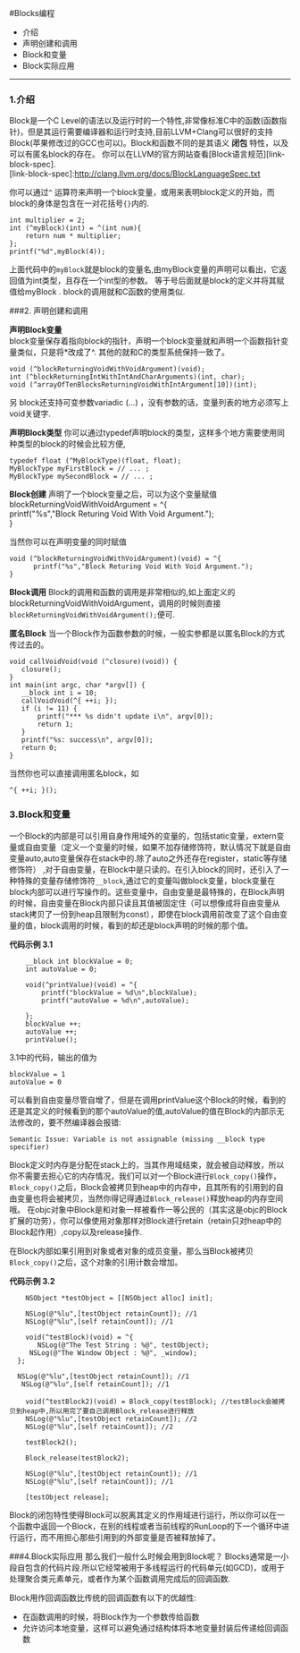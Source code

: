#Blocks编程

* 介绍
* 声明创建和调用
* Block和变量
* Block实际应用

---

### 1.介绍
Block是一个C Level的语法以及运行时的一个特性,非常像标准C中的函数(函数指针)，但是其运行需要编译器和运行时支持,目前LLVM+Clang可以很好的支持Block(苹果修改过的GCC也可以)。Block和函数不同的是其语义 **闭包** 特性，以及可以有匿名block的存在。
你可以在LLVM的官方网站查看[Block语言规范][link-block-spec].   
[link-block-spec]:http://clang.llvm.org/docs/BlockLanguageSpec.txt

你可以通过`^` 运算符来声明一个block变量，或用来表明block定义的开始，而block的身体是包含在一对花括号`{}`内的.   

	int multiplier = 2;   
	int (^myBlock)(int) = ^(int num){   
	    return num * multiplier;   
	};   
	printf("%d",myBlock(4));   


上面代码中的`myBlock`就是block的变量名,由myBlock变量的声明可以看出，它返回值为int类型，且存在一个int型的参数。
等于号后面就是block的定义并将其赋值给myBlock .
block的调用就和C函数的使用类似.


###2. 声明创建和调用
   
**声明Block变量**   
block变量保存着指向block的指针，声明一个block变量就和声明一个函数指针变量类似，只是将*改成了^.
其他的就和C的类型系统保持一致了。

	void (^blockReturningVoidWithVoidArgument)(void);   
	int (^blockReturningIntWithIntAndCharArguments)(int, char);   
	void (^arrayOfTenBlocksReturningVoidWithIntArgument[10])(int);

另 block还支持可变参数variadic (...) ，没有参数的话，变量列表的地方必须写上void关键字.

**声明Block类型**
你可以通过typedef声明block的类型，这样多个地方需要使用同种类型的block的时候会比较方便,

	typedef float (^MyBlockType)(float, float);   
	MyBlockType myFirstBlock = // ... ;   
	MyBlockType mySecondBlock = // ... ;

**Block创建**
声明了一个block变量之后，可以为这个变量赋值   
	blockReturningVoidWithVoidArgument = ^{   
	      printf("%s","Block Returing Void With Void Argument.");   
	}

当然你可以在声明变量的同时赋值

	void (^blockReturningVoidWithVoidArgument)(void) = ^{   
	      printf("%s","Block Returing Void With Void Argument.");   
	}

**Block调用**
Block的调用和函数的调用是非常相似的,如上面定义的blockReturningVoidWithVoidArgument，调用的时候则直接
`blockReturningVoidWithVoidArgument();`便可.   

**匿名Block**
当一个Block作为函数参数的时候，一般实参都是以匿名Block的方式传过去的。

	void callVoidVoid(void (^closure)(void)) {   
	   closure();   
	}   
 	int main(int argc, char *argv[]) {   
 	   __block int i = 10;       
 	   callVoidVoid(^{ ++i; });   
	   if (i != 11) {   
	       printf("*** %s didn't update i\n", argv[0]);   
	       return 1;   
	   }   
	   printf("%s: success\n", argv[0]);   
	   return 0;   
	}

当然你也可以直接调用匿名block，如

	^{ ++i; }();

### 3.Block和变量

一个Block的内部是可以引用自身作用域外的变量的，包括static变量，extern变量或自由变量（定义一个变量的时候，如果不加存储修饰符，默认情况下就是自由变量auto,auto变量保存在stack中的.除了auto之外还存在register，static等存储修饰符） ,对于自由变量，在Block中是只读的。在引入block的同时，还引入了一种特殊的变量存储修饰符`__block`,通过它的变量叫做block变量，block变量在block内部可以进行写操作的。这些变量中，自由变量是最特殊的，在Block声明的时候，自由变量在Block内部只读且其值被固定住（可以想像成将自由变量从stack拷贝了一份到heap且限制为const），即使在block调用前改变了这个自由变量的值，block调用的时候，看到的却还是block声明的时候的那个值。

**代码示例 3.1**

	    __block int blockValue = 0;
	    int autoValue = 0;
	    
	    void(^printValue)(void) = ^{
	        printf("blockValue = %d\n",blockValue);
	        printf("autoValue = %d\n",autoValue);
	
	    };
	    blockValue ++;
	    autoValue ++;
	    printValue();

3.1中的代码，输出的值为

	blockValue = 1
	autoValue = 0

可以看到自由变量尽管自增了，但是在调用printValue这个Block的时候，看到的还是其定义的时候看到的那个autoValue的值,autoValue的值在Block的内部示无法修改的，要不然编译器会报错:
	
	Semantic Issue: Variable is not assignable (missing __block type specifier)


Block定义时内存是分配在stack上的，当其作用域结束，就会被自动释放，所以你不需要去担心它的内存情况，我们可以对一个Block进行`Block_copy()`操作，`Block_copy()`之后，Block会被拷贝到heap中的内存中，且其所有的引用到的自由变量也将会被拷贝，当然你得记得通过`Block_release()`释放heap的内存空间哦。
在objc对象中Block是和对象一样被看作一等公民的（其实这是objc的Block扩展的功劳），你可以像使用对象那样对Block进行retain（retain只对heap中的Block起作用）,copy以及release操作.

在Block内部如果引用到对象或者对象的成员变量，那么当Block被拷贝`Block_copy()`之后，这个对象的引用计数会增加。

**代码示例 3.2**

    	NSObject *testObject = [[NSObject alloc] init];
    
    	NSLog(@"%lu",[testObject retainCount]); //1
    	NSLog(@"%lu",[self retainCount]); //1
    
    	void(^testBlock)(void) = ^{
     	   NSLog(@"The Test String : %@", testObject);
   	     NSLog(@"The Window Object : %@", _window);
  	  };
    
  	  NSLog(@"%lu",[testObject retainCount]); //1
 	   NSLog(@"%lu",[self retainCount]); //1
	    
	    void(^testBlock2)(void) = Block_copy(testBlock); //testBlock会被拷贝到heap中,所以用完了要自己调用Block_release进行释放
	    NSLog(@"%lu",[testObject retainCount]); //2
	    NSLog(@"%lu",[self retainCount]); //2
	    
	    testBlock2();
	    
	    Block_release(testBlock2);
	    
	    NSLog(@"%lu",[testObject retainCount]); //1
	    NSLog(@"%lu",[self retainCount]); //1
	    
	    [testObject release];



Block的闭包特性使得Block可以脱离其定义的作用域进行运行，所以你可以在一个函数中返回一个Block，在别的线程或者当前线程的RunLoop的下一个循环中进行运行，而不用担心那些引用到的外部变量是否被释放掉了。



###4.Block实际应用
那么我们一般什么时候会用到Block呢？
Blocks通常是一小段自包含的代码片段.所以它经常被用于多线程运行的代码单元(如GCD)，或用于处理聚合类元素单元，或者作为某个函数调用完成后的回调函数.

Block用作回调函数比传统的回调函数有以下的优越性:

* 在函数调用的时候，将Block作为一个参数传给函数
* 允许访问本地变量，这样可以避免通过结构体将本地变量封装后传递给回调函数